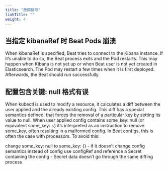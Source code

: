 ```yaml
---
title: "故障排除"
linkTitle: ""
weight: 4
---
```


## 当指定 kibanaRef 时 Beat Pods 崩溃

When kibanaRef is specified, Beat tries to connect to the Kibana instance. If it’s unable to do so, the Beat process exits and the Pod restarts. This may happen when Kibana is not yet up or when Beat user is not yet created in Elasticsearch. The Pod may restart a few times when it is first deployed. Afterwards, the Beat should run successfully.

## 配置包含关键: null 格式有误

When kubectl is used to modify a resource, it calculates a diff between the user applied and the already existing config. This diff has a special semantics defined, that forces the removal of a particular key by setting its value to null. When user applied config contains some_key: null (or equivalent some_key: ~) it’s interpreted as an instruction to remove some_key, often resulting in a malformed config. In Beat configs, this is often the case with processors. To avoid this:

change some_key: null to some_key: {} - if it doesn’t change config semantics
instead of config use configRef and reference a Secret containing the config - Secret data doesn’t go through the same diffing process
